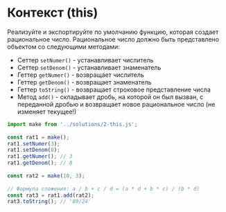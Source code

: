 # Контекст (this)
Реализуйте и экспортируйте по умолчанию функцию, которая создает рациональное число. Рациональное число должно быть представлено объектом со следующими методами:

- Сеттер `setNumer()` - устанавливает числитель
- Сеттер `setDenom()` - устанавливает знаменатель
- Геттер `getNumer()` - возвращает числитель
- Геттер `getDenom()` - возвращает знаменатель
- Геттер `toString()` - возвращает строковое представление числа
- Метод `add()` - складывает дробь, на которой он был вызван, с переданной дробью и возвращает новое рациональное число (не изменяет текущее!)

```js
import make from '../solutions/2-this.js';
 
const rat1 = make();
rat1.setNumer(3);
rat1.setDenom(8);
rat1.getNumer(); // 3
rat1.getDenom(); // 8
 
const rat2 = make(10, 3);
 
// Формула сложения: a / b + c / d = (a * d + b * c) / (b * d)
const rat3 = rat1.add(rat2);
rat3.toString(); // '89/24'
```